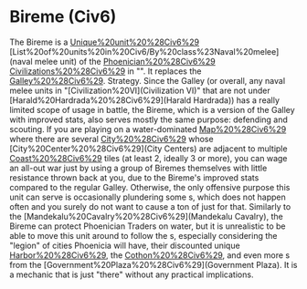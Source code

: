 # Bireme (Civ6)

The Bireme is a [Unique%20unit%20%28Civ6%29](unique) [List%20of%20units%20in%20Civ6/By%20class%23Naval%20melee](naval melee unit) of the [Phoenician%20%28Civ6%29](Phoenician) [Civilizations%20%28Civ6%29](civilization) in "". It replaces the [Galley%20%28Civ6%29](Galley).
Strategy.
Since the Galley (or overall, any naval melee units in "[Civilization%20VI](Civilization VI)" that are not under [Harald%20Hardrada%20%28Civ6%29](Harald Hardrada)) has a really limited scope of usage in battle, the Bireme, which is a version of the Galley with improved stats, also serves mostly the same purpose: defending and scouting. If you are playing on a water-dominated [Map%20%28Civ6%29](map) where there are several [City%20%28Civ6%29](cities) whose [City%20Center%20%28Civ6%29](City Centers) are adjacent to multiple [Coast%20%28Civ6%29](Coast) tiles (at least 2, ideally 3 or more), you can wage an all-out war just by using a group of Biremes themselves with little resistance thrown back at you, due to the Bireme's improved stats compared to the regular Galley. Otherwise, the only offensive purpose this unit can serve is occasionally plundering some s, which does not happen often and you surely do not want to cause a ton of just for that.
Similarly to the [Mandekalu%20Cavalry%20%28Civ6%29](Mandekalu Cavalry), the Bireme can protect Phoenician Traders on water, but it is unrealistic to be able to move this unit around to follow the s, especially considering the "legion" of cities Phoenicia will have, their discounted unique [Harbor%20%28Civ6%29](Harbor), the [Cothon%20%28Civ6%29](Cothon), and even more s from the [Government%20Plaza%20%28Civ6%29](Government Plaza). It is a mechanic that is just "there" without any practical implications.